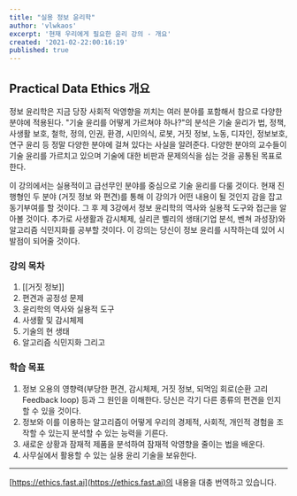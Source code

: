 ```yaml
---
title: "실용 정보 윤리학"
author: 'vlwkaos'
excerpt: '현재 우리에게 필요한 윤리 강의 - 개요'
created: '2021-02-22:00:16:19'
published: true
---
```


## Practical Data Ethics 개요

정보 윤리학은 지금 당장 사회적 악영향을 끼치는 여러 분야를 포함해서 참으로 다양한 분야에 적용된다. "기술 윤리를 어떻게 가르쳐야 하나?"의 분석은 기술 윤리가 법, 정책, 사생활 보호, 철학, 정의, 인권, 환경, 시민의식, 로봇, 거짓 정보, 노동, 디자인, 정보보호, 연구 윤리 등 정말 다양한 분야에 걸쳐 있다는 사실을 알려준다. 다양한 분야의 교수들이 기술 윤리를 가르치고 있으며 기술에 대한 비판과 문제의식을 심는 것을 공통된 목표로한다.

이 강의에서는 실용적이고 급선무인 분야를 중심으로 기술 윤리를 다룰 것이다. 현재 진행형인 두 분야 (거짓 정보 와 편견)를 통해 이 강의가 어떤 내용이 될 것인지 감을 잡고 동기부여를 할 것이다. 그 후 제 3강에서 정보 윤리학의 역사와 실용적 도구와 접근을 알아볼 것이다. 추가로 사생활과 감시체제, 실리콘 벨리의 생태(기업 분석, 벤쳐 과성장)와 알고리즘 식민지화를 공부할 것이다. 이 강의는 당신이 정보 윤리를 시작하는데 있어 시발점이 되어줄 것이다.

### 강의 목차

1. [[거짓 정보]]
2. 편견과 공정성 문제
3. 윤리학의 역사와 실용적 도구
4. 사생활 및 감시체제
5. 기술의 현 생태
6. 알고리즘 식민지화 그리고

### 학습 목표

1. 정보 오용의 영향력(부당한 편견, 감시체제, 거짓 정보, 되먹임 회로(순환 고리 Feedback loop) 등과 그 원인을 이해한다. 당신은 각기 다른 종류의 편견을 인지할 수 있을 것이다.
2. 정보와 이를 이용하는 알고리즘이 어떻게 우리의 경제적, 사회적, 개인적 경험을 조작할 수 있는지 분석할 수 있는 능력을 기른다.
3. 새로운 상황과 잠재적 제품을 분석하여 잠재적 악영향을 줄이는 법을 배운다.
4. 사무실에서 활용할 수 있는 실용 윤리 기술을 보유한다.

---

[https://ethics.fast.ai](https://ethics.fast.ai)의 내용을 대충 번역하고 있습니다.